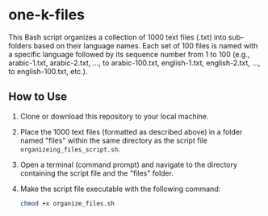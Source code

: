 # one-k-files

This Bash script organizes a collection of 1000 text files (.txt) into sub-folders based on their language names. Each set of 100 files is named with a specific language followed by its sequence number from 1 to 100 (e.g., arabic-1.txt, arabic-2.txt, ..., to arabic-100.txt, english-1.txt, english-2.txt, ..., to english-100.txt, etc.).

## How to Use

1. Clone or download this repository to your local machine.

2. Place the 1000 text files (formatted as described above) in a folder named "files" within the same directory as the script file `organizeing_files_script.sh`.

3. Open a terminal (command prompt) and navigate to the directory containing the script file and the "files" folder.

4. Make the script file executable with the following command:
   ```bash
   chmod +x organize_files.sh
